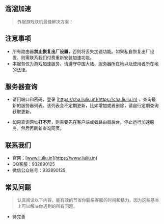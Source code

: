 ## 溜溜加速

> 外服游戏联机最佳解决方案！

## 注意事项
* 所有路由器**禁止恢复出厂设置**，否则将丢失加速功能。如果私自恢复出厂设置，则需联系我们付费重新安装加速功能。
* 本服务仅为游戏加速服务，请遵守中国大陆、服务器所在地以及使用者所在地的法律。

## 服务器查询
* 请用端口和密码，登录 [https://cha.liuliu.in](https://cha.liuliu.in) ，查询最新的服务器列表。该列表会不定期更新，比如增加或者删除，请自行定期查询获取更新。

* 如果查询网址**打不开**，则需要先在客户端或者路由器后台，停止运行加速服务，然后再刷新查询网页。

## 联系我们
* 官网：[www.liuliu.in](https://www.liuliu.in) 
* QQ客服：932890125
* 微信公众账号：932890125

## 常见问题
> 认真阅读以下内容，能有效的节省你联系客服的时间和精力，因为这些基本上可以解决你遇到的所有问题。

* 待完善


